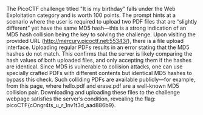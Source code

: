 The PicoCTF challenge titled "It is my birthday" falls under the Web Exploitation category and is worth 100 points. The prompt hints at a scenario where the user is required to upload two PDF files that are “slightly different” yet have the same MD5 hash—this is a strong indication of an MD5 hash collision being the key to solving the challenge. Upon visiting the provided URL (http://mercury.picoctf.net:55343/), there is a file upload interface. Uploading regular PDFs results in an error stating that the MD5 hashes do not match. This confirms that the server is likely comparing the hash values of both uploaded files, and only accepting them if the hashes are identical. Since MD5 is vulnerable to collision attacks, one can use specially crafted PDFs with different contents but identical MD5 hashes to bypass this check. Such colliding PDFs are available publicly—for example, from this page, where hello.pdf and erase.pdf are a well-known MD5 collision pair. Downloading and uploading these files to the challenge webpage satisfies the server’s condition, revealing the flag: picoCTF{cOngr4ts_u_r_1nv1t3d_aad886b9}.
